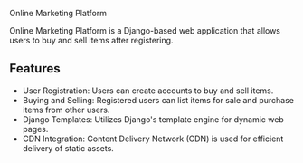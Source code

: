 Online Marketing Platform

Online Marketing Platform is a Django-based web application that allows users to buy and sell items after registering.

## Features

- User Registration: Users can create accounts to buy and sell items.
- Buying and Selling: Registered users can list items for sale and purchase items from other users.
- Django Templates: Utilizes Django's template engine for dynamic web pages.
- CDN Integration: Content Delivery Network (CDN) is used for efficient delivery of static assets.
